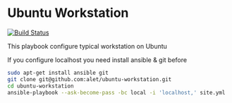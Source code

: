 # Ubuntu Workstation

[![Build Status](https://travis-ci.org/alet/ubuntu-workstation.svg?branch=master)](https://travis-ci.org/alet/ubuntu-workstation)

This playbook configure typical workstation on Ubuntu

If you configure localhost you need install ansible & git before

```sh
sudo apt-get install ansible git
git clone git@github.com:alet/ubuntu-workstation.git
cd ubuntu-workstation
ansible-playbook --ask-become-pass -bc local -i 'localhost,' site.yml
```
